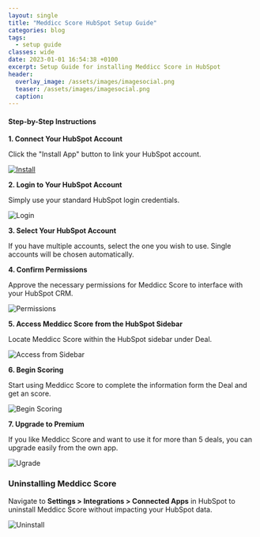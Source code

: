 ```yaml
---
layout: single
title: "Meddicc Score HubSpot Setup Guide"
categories: blog
tags:
  - setup guide
classes: wide
date: 2023-01-01 16:54:38 +0100
excerpt: Setup Guide for installing Meddicc Score in HubSpot
header:
  overlay_image: /assets/images/imagesocial.png
  teaser: /assets/images/imagesocial.png
  caption:
---
```


#### Step-by-Step Instructions

**1. Connect Your HubSpot Account**

Click the "Install App" button to link your HubSpot account.

<a href="https://app-eu1.hubspot.com/oauth/authorize?client_id=2da3e323-5933-4b26-a4ca-0724ed3a6c7e&scope=oauth%20crm.objects.deals.read&redirect_uri=https%3A%2F%2Fapp.meddiccscore.com%2Foauth-callback" target="_blank">![Install](../../assets/images/installBtn.png)</a>

**2. Login to Your HubSpot Account**

Simply use your standard HubSpot login credentials.

![Login](../../assets/images/guide1.png)

**3. Select Your HubSpot Account**

If you have multiple accounts, select the one you wish to use. Single accounts will be chosen automatically.

**4. Confirm Permissions**

Approve the necessary permissions for Meddicc Score to interface with your HubSpot CRM.

![Permissions](../../assets/images/guide2.png)

**5. Access Meddicc Score from the HubSpot Sidebar**

Locate Meddicc Score within the HubSpot sidebar under Deal.

![Access from Sidebar](../../assets/images/guide3.png)

**6. Begin Scoring**

Start using Meddicc Score to complete the information form the Deal and get an score.

![Begin Scoring](../../assets/images/guide4.png)

**7. Upgrade to Premium**

If you like Meddicc Score and want to use it for more than 5 deals, you can upgrade easily from the own app.

![Ugrade](../../assets/images/guide5.png)

### Uninstalling Meddicc Score

Navigate to **Settings > Integrations > Connected Apps** in HubSpot to uninstall Meddicc Score without impacting your HubSpot data.

![Uninstall](../../assets/images/guide6.png)
